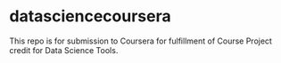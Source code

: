 # datasciencecoursera
This repo is for submission to Coursera for fulfillment of Course Project credit for Data Science Tools.  
